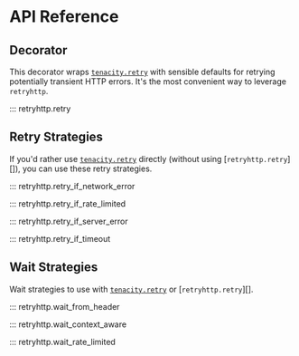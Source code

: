 # API Reference

## Decorator

This decorator wraps [`tenacity.retry`](https://tenacity.readthedocs.io/en/latest/api.html#tenacity.retry) with sensible defaults for retrying potentially transient HTTP errors. It's the most convenient way to leverage `retryhttp`.

::: retryhttp.retry

## Retry Strategies

If you'd rather use [`tenacity.retry`](https://tenacity.readthedocs.io/en/latest/api.html#tenacity.retry) directly (without using [`retryhttp.retry`][]), you can use these retry strategies.

::: retryhttp.retry_if_network_error

::: retryhttp.retry_if_rate_limited

::: retryhttp.retry_if_server_error

::: retryhttp.retry_if_timeout

## Wait Strategies

Wait strategies to use with [`tenacity.retry`](https://tenacity.readthedocs.io/en/latest/api.html#tenacity.retry) or [`retryhttp.retry`][].

::: retryhttp.wait_from_header

::: retryhttp.wait_context_aware

::: retryhttp.wait_rate_limited
